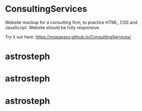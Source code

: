 # ConsultingServices
Website mockup for a consulting firm, to practice HTML, CSS and JavaScript. Website should be fully responsive. 

Try it out here:
https://mspassov.github.io/ConsultingServices/
# astrosteph
# astrosteph
# astrosteph

